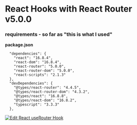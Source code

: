 # React Hooks with React Router v5.0.0

### requirements - so far as "this is what I used"

**package.json**

```
  "dependencies": {
    "react": "16.8.4",
    "react-dom": "16.8.4",
    "react-router": "5.0.0",
    "react-router-dom": "5.0.0",
    "react-scripts": "2.1.3"
  },
  "devDependencies": {
    "@types/react-router": "4.4.5",
    "@types/react-router-dom": "4.3.2",
    "@types/react": "16.8.8",
    "@types/react-dom": "16.8.2",
    "typescript": "3.3.3"
  },
```

[![Edit React useRouter Hook](https://codesandbox.io/static/img/play-codesandbox.svg)](https://codesandbox.io/s/3rwq8r85p?fontsize=14&hidenavigation=1)
